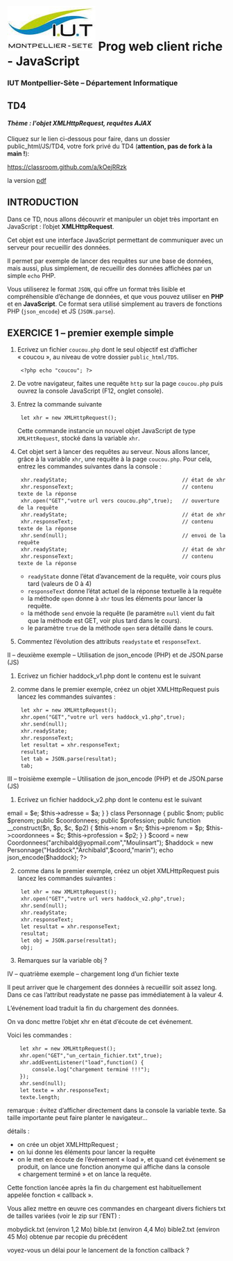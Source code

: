 # ![](ressources/logo.jpeg) Prog web client riche - JavaScript 

### IUT Montpellier-Sète – Département Informatique

## TD4
#### _Thème : l'objet XMLHttpRequest, requêtes AJAX_

Cliquez sur le lien ci-dessous pour faire, dans un dossier public_html/JS/TD4, votre fork privé du TD4 (**attention, pas de fork à la main !**):

https://classroom.github.com/a/kOejRRzk

la version [pdf](ressources/td4.pdf)

## INTRODUCTION

Dans ce TD, nous allons découvrir et manipuler un objet très important en JavaScript : l’objet **XMLHttpRequest**.

Cet objet est une interface JavaScript permettant de communiquer avec un serveur pour recueillir des données.

Il permet par exemple de lancer des requêtes sur une base de données, mais aussi, plus simplement, de recueillir des données affichées par un simple `echo` PHP. 

Vous utiliserez le format `JSON`, qui offre un format très lisible et compréhensible d’échange de données, et que vous pouvez utiliser en **PHP** et en **JavaScript**. Ce format sera utilisé simplement au travers de fonctions PHP (`json_encode`) et JS (`JSON.parse`).

## EXERCICE 1 – premier exemple simple

1. Ecrivez un fichier `coucou.php` dont le seul objectif est d’afficher « coucou », au niveau de votre dossier `public_html/TD5`.

		<?php echo "coucou"; ?>

2. De votre navigateur, faites une requête `http` sur la page `coucou.php` puis ouvrez la console JavaScript (F12, onglet console).

3. Entrez la commande suivante

		let xhr = new XMLHttpRequest();

   Cette commande instancie un nouvel objet JavaScript de type `XMLHttRequest`, stocké dans la variable `xhr`.

4. Cet objet sert à lancer des requêtes au serveur. Nous allons lancer, grâce à la variable `xhr`, une requête à la page `coucou.php`. Pour cela, entrez les commandes suivantes dans la console :

		xhr.readyState;										// état de xhr
		xhr.responseText;									// contenu texte de la réponse
		xhr.open("GET","votre url vers coucou.php",true);	// ouverture de la requête
		xhr.readyState;										// état de xhr
		xhr.responseText;									// contenu texte de la réponse
		xhr.send(null);										// envoi de la requête
		xhr.readyState;										// état de xhr
		xhr.responseText;									// contenu texte de la réponse

	+ `readyState` donne l’état d’avancement de la requête, voir cours plus tard
	  (valeurs de 0 à 4)
	+ `responseText` donne l’état actuel de la réponse textuelle à la requête
	+ la méthode `open` donne à `xhr` tous les éléments pour lancer la requête.
	+ la méthode `send` envoie la requête (le paramètre `null` vient du fait que
 	  la méthode est GET, voir plus tard dans le cours).
	+ le paramètre `true` de la méthode `open` sera détaillé dans le cours.
	
5. Commentez l’évolution des attributs `readystate` et `responseText`.


II – deuxième exemple – Utilisation de json_encode (PHP) et de JSON.parse (JS)


1. Ecrivez un fichier haddock_v1.php dont le contenu est le suivant

	<?php
		// exemple d'un tableau indicé classique
		$haddock = [
  			"Haddock",
  			"Archibald",
  			"chateau de Moulinsart",
  			"marin",
  			"president de la ligue anti-alcolique"
		];
		echo json_encode($haddock);
	?>


2. comme dans le premier exemple, créez un objet XMLHttpRequest puis lancez les commandes suivantes :

		let xhr = new XMLHttpRequest();		
		xhr.open("GET","votre url vers haddock_v1.php",true);
		xhr.send(null);
		xhr.readyState;
		xhr.responseText;
		let resultat = xhr.responseText;
		resultat;
		let tab = JSON.parse(resultat);
		tab;

III – troisième exemple – Utilisation de json_encode (PHP) et de JSON.parse (JS)


1. Ecrivez un fichier haddock_v2.php dont le contenu est le suivant

<?php
// exemple de structure objet
class Coordonnees {
  public $email;
  public $adresse;
  public function __construct($e, $a) {
    $this->email = $e;
    $this->adresse = $a;
  }
}
class Personnage {
  public $nom;
  public $prenom;
  public $coordonnees;
  public $profession;
  public function __construct($n, $p, $c, $p2) {
    $this->nom = $n;
    $this->prenom = $p;
    $this->coordonnees = $c;
    $this->profession = $p2;
  }
}
$coord = new Coordonnees("archibald@yopmail.com","Moulinsart");
$haddock = new Personnage("Haddock","Archibald",$coord,"marin");
echo json_encode($haddock);
?>


2. comme dans le premier exemple, créez un objet XMLHttpRequest puis lancez les commandes suivantes :

		let xhr = new XMLHttpRequest();		
		xhr.open("GET","votre url vers haddock_v2.php",true);
		xhr.send(null);
		xhr.readyState;
		xhr.responseText;
		let resultat = xhr.responseText;
		resultat;
		let obj = JSON.parse(resultat);
		obj;


3. Remarques sur la variable obj ?


IV – quatrième exemple – chargement long d’un fichier texte


Il peut arriver que le chargement des données à recueillir soit assez long. Dans ce cas l’attribut readystate ne passe pas immédiatement à la valeur 4.

L’événement load traduit la fin du chargement des données. 

On va donc mettre l’objet xhr en état d’écoute de cet événement.

Voici les commandes : 

		let xhr = new XMLHttpRequest();		
		xhr.open("GET","un_certain_fichier.txt",true);
		xhr.addEventListener("load",function() {
			console.log("chargement terminé !!!");
		});
		xhr.send(null);
		let texte = xhr.responseText;
		texte.length;

remarque : évitez d’afficher directement dans la console la variable texte. Sa taille importante peut faire planter le navigateur...
		

détails : 

- on crée un objet XMLHttpRequest ;
- on lui donne les éléments pour lancer la requête
- on le met en écoute de l’événement « load », et quand cet événement se
  produit, on lance une fonction anonyme qui affiche dans la console
 « chargement terminé » et on lance la requête.

Cette fonction lancée après la fin du chargement est habituellement appelée fonction « callback ». 

Vous allez mettre en œuvre ces commandes en chargeant divers fichiers txt de tailles variées (voir le zip sur l’ENT) : 

mobydick.txt (environ 1,2 Mo)
bible.txt (environ 4,4 Mo)
bible2.txt (environ 45 Mo) obtenue par recopie du précédent

voyez-vous un délai pour le lancement de la fonction callback ?